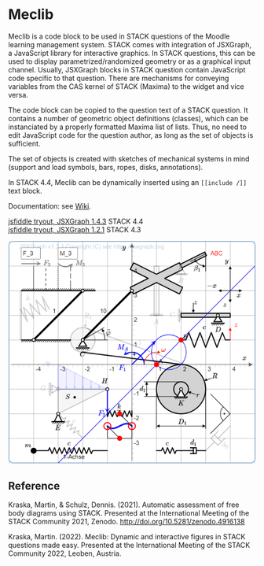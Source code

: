 # Meclib

Meclib is a code block to be used in STACK questions of the Moodle learning management system. STACK comes with integration of JSXGraph, a JavaScript library for interactive graphics. In STACK questions, this can be used to display parametrized/randomized geometry or as a graphical input channel. Usually, JSXGraph blocks in STACK question contain JavaScript code specific to that question. There are mechanisms for conveying variables from the CAS kernel of STACK (Maxima) to the widget and vice versa.

The code block can be copied to the question text of a STACK question. It contains a number of geometric object definitions (classes), which can be instanciated by a properly formatted Maxima list of lists. Thus, no need to edit JavaScript code for the question author, as long as the set of objects is sufficient.

The set of objects is created with sketches of mechanical systems in mind (support and load symbols, bars, ropes, disks, annotations).

In STACK 4.4, Meclib can be dynamically inserted using an  `[[include /]]` text block.

Documentation: see [Wiki](https://github.com/mkraska/meclib/wiki).

[jsfiddle tryout, JSXGraph 1.4.3]( https://jsfiddle.net/761dz5Lh/1/) STACK 4.4<br>
[jsfiddle tryout, JSXGraph 1.2.1]( https://jsfiddle.net/erjhnvp3/1/) STACK 4.3

![Demo](images/Meclib%20demo.png?raw=true "Screenshot from the demo question")

## Reference

Kraska, Martin, & Schulz, Dennis. (2021). Automatic assessment of free body diagrams using STACK. Presented at the International Meeting of the STACK Community 2021, Zenodo. http://doi.org/10.5281/zenodo.4916138

Kraska, Martin. (2022). Meclib: Dynamic and interactive figures in STACK questions made easy. Presented at the International Meeting of the STACK Community 2022, Leoben, Austria. 
